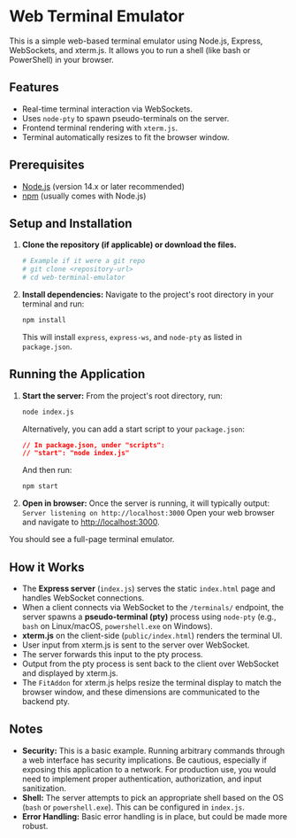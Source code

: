 # Web Terminal Emulator

This is a simple web-based terminal emulator using Node.js, Express, WebSockets, and xterm.js. It allows you to run a shell (like bash or PowerShell) in your browser.

## Features

- Real-time terminal interaction via WebSockets.
- Uses `node-pty` to spawn pseudo-terminals on the server.
- Frontend terminal rendering with `xterm.js`.
- Terminal automatically resizes to fit the browser window.

## Prerequisites

- [Node.js](https://nodejs.org/) (version 14.x or later recommended)
- [npm](https://www.npmjs.com/) (usually comes with Node.js)

## Setup and Installation

1.  **Clone the repository (if applicable) or download the files.**
    ```bash
    # Example if it were a git repo
    # git clone <repository-url>
    # cd web-terminal-emulator
    ```

2.  **Install dependencies:**
    Navigate to the project's root directory in your terminal and run:
    ```bash
    npm install
    ```
    This will install `express`, `express-ws`, and `node-pty` as listed in `package.json`.

## Running the Application

1.  **Start the server:**
    From the project's root directory, run:
    ```bash
    node index.js
    ```
    Alternatively, you can add a start script to your `package.json`:
    ```json
    // In package.json, under "scripts":
    // "start": "node index.js"
    ```
    And then run:
    ```bash
    npm start
    ```

2.  **Open in browser:**
    Once the server is running, it will typically output:
    `Server listening on http://localhost:3000`
    Open your web browser and navigate to [http://localhost:3000](http://localhost:3000).

You should see a full-page terminal emulator.

## How it Works

-   The **Express server** (`index.js`) serves the static `index.html` page and handles WebSocket connections.
-   When a client connects via WebSocket to the `/terminals/` endpoint, the server spawns a **pseudo-terminal (pty)** process using `node-pty` (e.g., `bash` on Linux/macOS, `powershell.exe` on Windows).
-   **xterm.js** on the client-side (`public/index.html`) renders the terminal UI.
-   User input from xterm.js is sent to the server over WebSocket.
-   The server forwards this input to the pty process.
-   Output from the pty process is sent back to the client over WebSocket and displayed by xterm.js.
-   The `FitAddon` for xterm.js helps resize the terminal display to match the browser window, and these dimensions are communicated to the backend pty.

## Notes

-   **Security:** This is a basic example. Running arbitrary commands through a web interface has security implications. Be cautious, especially if exposing this application to a network. For production use, you would need to implement proper authentication, authorization, and input sanitization.
-   **Shell:** The server attempts to pick an appropriate shell based on the OS (`bash` or `powershell.exe`). This can be configured in `index.js`.
-   **Error Handling:** Basic error handling is in place, but could be made more robust.
